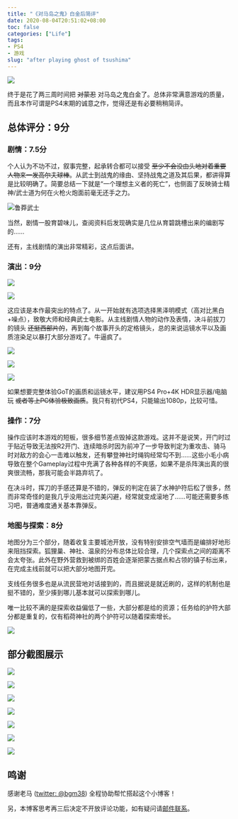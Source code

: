 ```yaml
---
title: "《对马岛之鬼》白金后简评"
date: 2020-08-04T20:51:02+08:00
toc: false
categories: ["Life"]
tags:
- PS4
- 游戏
slug: "after playing ghost of tsushima"
---
```


![](0004.jpg)

终于是花了两三周时间把 ~~对蒙忍~~ 对马岛之鬼白金了。总体非常满意游戏的质量，而且本作可谓是PS4末期的诚意之作，觉得还是有必要稍稍简评。

<!--more-->

## 总体评分：9分

### 剧情：7.5分

个人认为不功不过，叙事完整，起承转合都可以接受 ~~至少不会没由头地对着重要人物来一发高尔夫球棒~~。从武士到战鬼的缘由、坚持战鬼之道及其后果，都讲得算是比较明确了。简要总结一下就是“一个理想主义者的死亡”，也侧面了反映骑士精神/武士道为何在火枪火炮面前毫无还手之力。

![鲁莽武士](0002.jpg)

当然，剧情一股育碧味儿，查阅资料后发现确实是几位从育碧跳槽出来的编剧写的……

还有，主线剧情的演出非常精彩，这点后面讲。

### 演出：9分

![](0019.jpg)

![](0020.jpg)

这应该是本作最突出的特点了。从一开始就有选项选择黑泽明模式（高对比黑白+噪点），致敬大师和经典武士电影。从主线剧情人物的动作及表情，决斗前拔刀的镜头 ~~还挺西部片的~~，再到每个故事开头的定格镜头，总的来说运镜水平以及画质渲染足以暴打大部分游戏了。牛逼疯了。

![](0011.jpg)

![](0013.jpg)

![](0015.jpg)

如果想要完整体验GoT的画质和运镜水平，建议用PS4 Pro+4K HDR显示器/电脑玩 ~~或者等上PC体验极致画质~~。我只有初代PS4，只能输出1080p，比较可惜。

### 操作：7分

操作应该时本游戏的短板，很多细节差点毁掉这款游戏。这并不是说笑，开门时过于贴近导致无法按R2开门、连续暗杀时因为前冲了一步导致判定为重攻击、骑马时对敌方的会心一击难以触发，还有攀登神社时绳钩经常勾不到……这些小毛小病导致在整个Gameplay过程中充满了各种各样的不爽感，如果不是杀阵演出真的很爽很流畅，那我可能会半路弃坑了。

在决斗时，挥刀的手感还算是不错的，弹反的判定在装了水神护符后松了很多，然而非常奇怪的是我几乎没用出过完美闪避，经常就变成滚地了……可能还需要多练习吧，普通难度通关基本靠弹反。

### 地图与探索：8分

地图分为三个部分，随着收复主要城池开放，没有特别安排空气墙而是编排好地形来阻挡探索。狐狸巢、神社、温泉的分布总体比较合理，几个探索点之间的距离不会太夸张。此外在野外营救到被绑的百姓会逐渐把蒙古据点和占领的镇子标出来，在完成主线前就可以把大部分地图开完。

支线任务很多也是从流民营地对话接到的，而且据说是就近刷的，这样的机制也是挺不错的，至少揍到哪儿基本就可以探索到哪儿。

唯一比较不满的是探索收益偏低了一些，大部分都是给的资源；任务给的护符大部分都是重复的，仅有稻荷神社的两个护符可以随着探索增长。

![](0023.jpg)

## 部分截图展示

![](0005.jpg)

![](0006.jpg)

![](0007.jpg)

![](0008.jpg)

![](0009.jpg)

![](0027.jpg)

![](0030.jpg)

## 鸣谢

感谢老马 ([twitter: @bgm38](https://twitter.com/bgm38)) 全程协助帮忙搭起这个小博客！

另，本博客思考再三后决定不开放评论功能，如有疑问请[邮件联系](mailto:aozaki.kuro@gmail.com)。